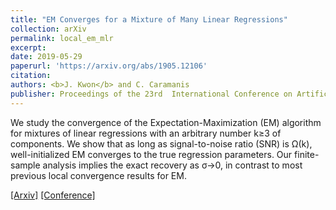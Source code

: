 ```yaml
---
title: "EM Converges for a Mixture of Many Linear Regressions"
collection: arXiv
permalink: local_em_mlr
excerpt: 
date: 2019-05-29
paperurl: 'https://arxiv.org/abs/1905.12106'
citation: 
authors: <b>J. Kwon</b> and C. Caramanis 
publisher: Proceedings of the 23rd  International Conference on Artificial Intelligence and Statistics (AISTATS) 2020
---
```


We study the convergence of the Expectation-Maximization (EM) algorithm for mixtures of linear regressions with an arbitrary number k≥3 of components. We show that as long as signal-to-noise ratio (SNR) is Ω(k), well-initialized EM converges to the true regression parameters. Our finite-sample analysis implies the exact recovery as σ→0, in contrast to most previous local convergence results for EM. 

[[Arxiv]](https://arxiv.org/abs/1905.12106) [[Conference]](http://proceedings.mlr.press/v108/kwon20a.html) 
